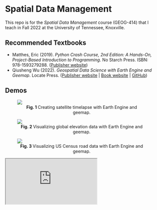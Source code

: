 # Spatial Data Management

This repo is for the _Spatial Data Management_ course (GEOG-414) that I teach in Fall 2022 at the University of Tennessee, Knoxville.

## Recommended Textbooks

- Matthes, Eric (2019). _Python Crash Course, 2nd Edition: A Hands-On, Project-Based Introduction to Programming_. No Starch Press. ISBN: 978-1593279288. ([Publisher website](https://nostarch.com/pythoncrashcourse2e))
- Qiusheng Wu (2022). _Geospatial Data Science with Earth Engine and Geemap_. Locate Press. ([Publisher website](https://locatepress.com/book/geemap) | [Book website](https://book.geemap.org/) | [GitHub](https://github.com/giswqs/geebook))

## Demos

<figure>
<img src="https://github.com/giswqs/data/raw/main/gif/river.gif" style="width:auto">
<figcaption align="center"><b>Fig. 1 </b>Creating satellite timelapse with Earth Engine and geemap.</figcaption>
</figure>

<figure>
<img src="https://geog-414.gishub.org/_images/ch01_geemap_gui.jpg" style="width:auto">
<figcaption align="center"><b>Fig. 2 </b>Visualizing global elevation data with Earth Engine and geemap.</figcaption>
</figure>

<figure>
<img src="https://geog-414.gishub.org/_images/ch04_style_census_roads.jpg" style="width:auto">
<figcaption align="center"><b>Fig. 3 </b>Visualizing US Census road data with Earth Engine and geemap.</figcaption>
</figure>

<iframe src="https://docs.google.com/document/d/e/2PACX-1vRVE2ze_l7BUTgLp2vNeYanAnXvECT0h9m3kneExXzQjw5lutg1lQ8tYTAD4LLW2nU_2eg5SzwsBgJw/pub?embedded=true"></iframe>
